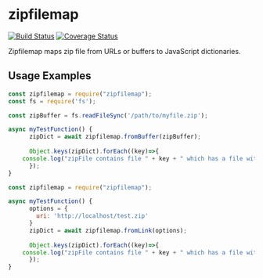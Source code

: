 # zipfilemap

[![Build Status](https://travis-ci.org/TomCoded/zipfilemap.svg?branch=master)](https://travis-ci.org/TomCoded/zipfilemap)
[![Coverage Status](https://img.shields.io/coveralls/TomCoded/zipfilemap.svg)](https://coveralls.io/r/TomCoded/zipfilemap)

Zipfilemap maps zip file from URLs or buffers to JavaScript dictionaries.

## Usage Examples

```js
const zipfilemap = require("zipfilemap");
const fs = require('fs');

const zipBuffer = fs.readFileSync('/path/to/myfile.zip');

async myTestFunction() {
      zipDict = await zipfilemap.fromBuffer(zipBuffer);
      
      Object.keys(zipDict).forEach((key)=>{
	console.log("zipFile contains file " + key + " which has a file with contents " + zipDict[key]);
      });
}
```

```js
const zipfilemap = require("zipfilemap");

async myTestFunction() {
      options = {
        uri: 'http://localhost/test.zip'
      }
      zipDict = await zipfilemap.fromLink(options);
      
      Object.keys(zipDict).forEach((key)=>{
	console.log("zipFile contains file " + key + " which has a file with contents " + zipDict[key]);
      });
}
```